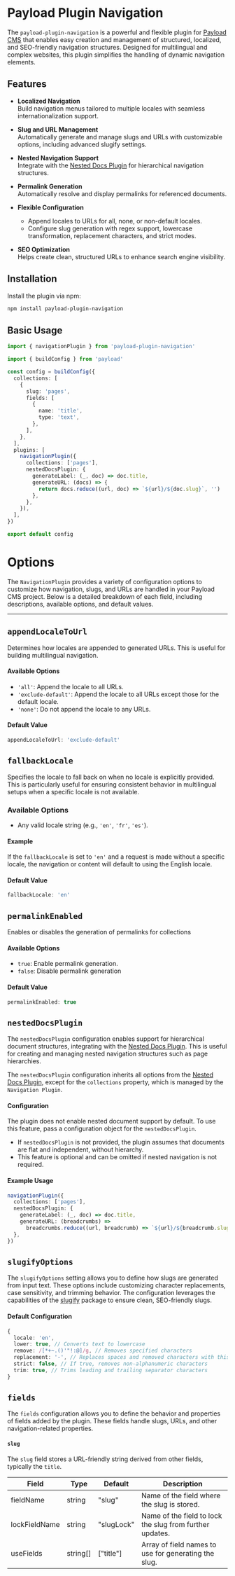 # Payload Plugin Navigation

The `payload-plugin-navigation` is a powerful and flexible plugin for [Payload CMS](https://payloadcms.com/) that enables easy creation and management of structured, localized, and SEO-friendly navigation structures. Designed for multilingual and complex websites, this plugin simplifies the handling of dynamic navigation elements.

## Features

- **Localized Navigation**  
  Build navigation menus tailored to multiple locales with seamless internationalization support.

- **Slug and URL Management**  
  Automatically generate and manage slugs and URLs with customizable options, including advanced slugify settings.

- **Nested Navigation Support**  
  Integrate with the [Nested Docs Plugin](https://github.com/payloadcms/plugin-nested-docs) for hierarchical navigation structures.

- **Permalink Generation**  
  Automatically resolve and display permalinks for referenced documents.

- **Flexible Configuration**

  - Append locales to URLs for all, none, or non-default locales.
  - Configure slug generation with regex support, lowercase transformation, replacement characters, and strict modes.

- **SEO Optimization**  
  Helps create clean, structured URLs to enhance search engine visibility.

## Installation

Install the plugin via npm:

```bash
npm install payload-plugin-navigation
```

## Basic Usage

```typescript
import { navigationPlugin } from 'payload-plugin-navigation'

import { buildConfig } from 'payload'

const config = buildConfig({
  collections: [
    {
      slug: 'pages',
      fields: [
        {
          name: 'title',
          type: 'text',
        },
      ],
    },
  ],
  plugins: [
    navigationPlugin({
      collections: ['pages'],
      nestedDocsPlugin: {
        generateLabel: (_, doc) => doc.title,
        generateURL: (docs) => {
          return docs.reduce((url, doc) => `${url}/${doc.slug}`, '')
        },
      },
    }),
  ],
})

export default config
```

# Options

The `NavigationPlugin` provides a variety of configuration options to customize how navigation, slugs, and URLs are handled in your Payload CMS project. Below is a detailed breakdown of each field, including descriptions, available options, and default values.

---

## `appendLocaleToUrl`

Determines how locales are appended to generated URLs. This is useful for building multilingual navigation.

#### Available Options

- `'all'`: Append the locale to all URLs.
- `'exclude-default'`: Append the locale to all URLs except those for the default locale.
- `'none'`: Do not append the locale to any URLs.

#### Default Value

```typescript
appendLocaleToUrl: 'exclude-default'
```

## `fallbackLocale`

Specifies the locale to fall back on when no locale is explicitly provided. This is particularly useful for ensuring consistent behavior in multilingual setups when a specific locale is not available.

### Available Options

- Any valid locale string (e.g., `'en'`, `'fr'`, `'es'`).

#### Example

If the `fallbackLocale` is set to `'en'` and a request is made without a specific locale, the navigation or content will default to using the English locale.

#### Default Value

```typescript
fallbackLocale: 'en'
```

## `permalinkEnabled`

Enables or disables the generation of permalinks for collections

#### Available Options

- `true`: Enable permalink generation.
- `false`: Disable permalink generation

#### Default Value

```typescript
permalinkEnabled: true
```

## `nestedDocsPlugin`

The `nestedDocsPlugin` configuration enables support for hierarchical document structures, integrating with the [Nested Docs Plugin](https://github.com/payloadcms/plugin-nested-docs). This is useful for creating and managing nested navigation structures such as page hierarchies.

The `nestedDocsPlugin` configuration inherits all options from the [Nested Docs Plugin](https://payloadcms.com/docs/plugins/nested-docs#generateurl), except for the `collections` property, which is managed by the `Navigation Plugin`.

#### Configuration

The plugin does not enable nested document support by default. To use this feature, pass a configuration object for the `nestedDocsPlugin`.

- If `nestedDocsPlugin` is not provided, the plugin assumes that documents are flat and independent, without hierarchy.
- This feature is optional and can be omitted if nested navigation is not required.

#### Example Usage

```typescript
navigationPlugin({
  collections: ['pages'],
  nestedDocsPlugin: {
    generateLabel: (_, doc) => doc.title,
    generateURL: (breadcrumbs) =>
      breadcrumbs.reduce((url, breadcrumb) => `${url}/${breadcrumb.slug}`, ''),
  },
})
```

## `slugifyOptions`

The `slugifyOptions` setting allows you to define how slugs are generated from input text. These options include customizing character replacements, case sensitivity, and trimming behavior. The configuration leverages the capabilities of the [slugify](https://www.npmjs.com/package/slugify) package to ensure clean, SEO-friendly slugs.

#### Default Configuration

```typescript
{
  locale: 'en',
  lower: true, // Converts text to lowercase
  remove: /[*+~.()'"!:@]/g, // Removes specified characters
  replacement: '-', // Replaces spaces and removed characters with this value
  strict: false, // If true, removes non-alphanumeric characters
  trim: true, // Trims leading and trailing separator characters
}
```

## `fields`

The `fields` configuration allows you to define the behavior and properties of fields added by the plugin. These fields handle slugs, URLs, and other navigation-related properties.

#### `slug`

The `slug` field stores a URL-friendly string derived from other fields, typically the `title`.

| Field         | Type     | Default    | Description                                              |
| ------------- | -------- | ---------- | -------------------------------------------------------- |
| fieldName     | string   | "slug"     | Name of the field where the slug is stored.              |
| lockFieldName | string   | "slugLock" | Name of the field to lock the slug from further updates. |
| useFields     | string[] | ["title"]  | Array of field names to use for generating the slug.     |

<!-- ### `url`

The url field stores the generated URL for the document. It is often derived from the slug and can optionally include locale prefixes.

#### Options

- `fieldName` (string): The name of the field where the URL is stored.
- `sourceField` (string): Field name to use for generating the slug.
- `generateUrl` (function): A function that generates a custom URL based on the document data.

#### Default Configuration

```typescript
url: {
  fieldName: 'url',
  sourceField: 'slug'
  generateUrl: undefined
}
```

### `localizedSlug`

### `localizedUrl` -->
